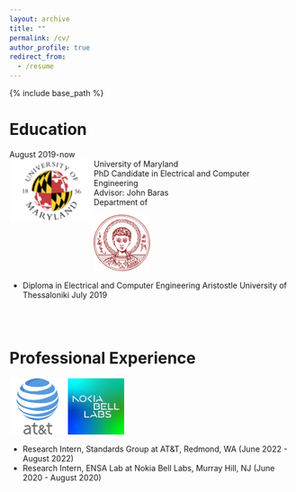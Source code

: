 ```yaml
---
layout: archive
title: ""
permalink: /cv/
author_profile: true
redirect_from:
  - /resume
---
```


{% include base_path %}

Education
======
August 2019-now <br/>
<img align="left" width="150" src=/images/umd-logo.png />
University of Maryland <br/>
PhD Candidate in Electrical and Computer Engineering  <br/>
Advisor: John Baras <br/>
Department of  <br/>

![alt text](/images/auth-logo.png)

* Diploma in Electrical and Computer Engineering
  Aristostle University of Thessaloniki
  July 2019
<br/>
<br/>
  
Professional Experience
======
 ![alt text](/images/at&t.png) ![alt text](/images/nokia-logo.jpg)
* Research Intern, Standards Group at AT&T, Redmond, WA (June 2022 - August 2022)
* Research Intern, ENSA Lab at Nokia Bell Labs, Murray Hill, NJ (June 2020 - August 2020)

